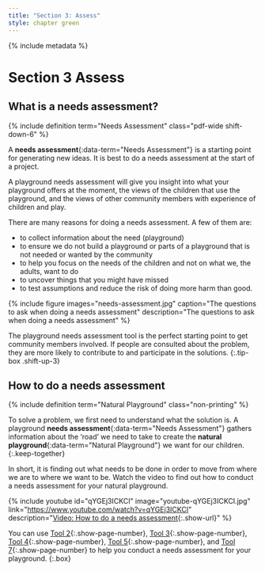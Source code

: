 ```yaml
---
title: "Section 3: Assess"
style: chapter green
---
```


{% include metadata %}

# **Section 3** Assess

## What is a needs assessment?

{% include definition term="Needs Assessment" class="pdf-wide shift-down-6" %}

A **needs assessment**{:data-term="Needs Assessment"} is a starting point for generating new ideas. It is best to do a needs assessment at the start of a project.

A playground needs assessment will give you insight into what your playground offers at the moment, the views of the children that use the playground, and the views of other community members with experience of children and play.

There are many reasons for doing a needs assessment. A few of them are:

*   to collect information about the need (playground)
*   to ensure we do not build a playground or parts of a playground that is not needed or wanted by the community
*   to help you focus on the needs of the children and not on what we, the adults, want to do
*   to uncover things that you might have missed
*   to test assumptions and reduce the risk of doing more harm than good.

{% include figure
   images="needs-assessment.jpg"
   caption="The questions to ask when doing a needs assessment"
   description="The questions to ask when doing a needs assessment"
%}

The playground needs assessment tool is the perfect starting point to get community members involved. If people are consulted about the problem, they are more likely to contribute to and participate in the solutions.
{:.tip-box .shift-up-3}

## How to do a needs assessment

{% include definition term="Natural Playground" class="non-printing" %}

To solve a problem, we first need to understand what the solution is. A playground **needs assessment**{:data-term="Needs Assessment"} gathers information about the ‘road’ we need to take to create the **natural playground**{:data-term="Natural Playground"} we want for our children.
{:.keep-together}

In short, it is finding out what needs to be done in order to move from where we are to where we want to be. Watch the video to find out how to conduct a needs assessment for your natural playground.

{% include youtube
    id="qYGEj3ICKCI"
    image="youtube-qYGEj3ICKCI.jpg"
    link="https://www.youtube.com/watch?v=qYGEj3ICKCI"
    description="[Video: How to do a needs assessment](https://www.youtube.com/watch?v=qYGEj3ICKCI){:.show-url}"
%}

You can use [Tool 2](06-02.html){:.show-page-number}, [Tool 3](06-03.html){:.show-page-number}, [Tool 4](06-04.html){:.show-page-number}, [Tool 5](06-05.html){:.show-page-number}, and [Tool 7](06-07.html){:.show-page-number} to help you conduct a needs assessment for your playground.
{:.box}
